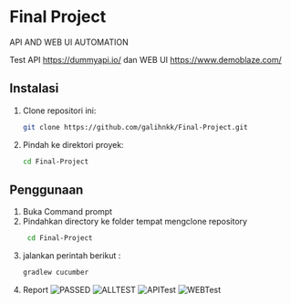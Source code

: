 # Final Project

API AND WEB UI AUTOMATION

Test API https://dummyapi.io/ dan WEB UI https://www.demoblaze.com/

## Instalasi

1. Clone repositori ini:
    ```bash
    git clone https://github.com/galihnkk/Final-Project.git
    ```
2. Pindah ke direktori proyek:
    ```bash
    cd Final-Project
    ```

## Penggunaan

1. Buka Command prompt
2. Pindahkan directory ke folder tempat mengclone repository
   ```bash
    cd Final-Project
    ```
3. jalankan perintah berikut :
    ```bash
    gradlew cucumber
    ```
4. Report
    ![PASSED](https://github.com/user-attachments/assets/7814f6e2-eac7-4e7a-9194-b4c9bca69cc2)
    ![ALLTEST](https://github.com/user-attachments/assets/57ea0214-f595-4dd4-a948-b33e8f3c5a7e)
    ![APITest](https://github.com/user-attachments/assets/8da56388-a631-4de1-9bcb-05888cf527a1)
    ![WEBTest](https://github.com/user-attachments/assets/1d70222b-78f6-45af-a3b4-a604ddf409a1)
